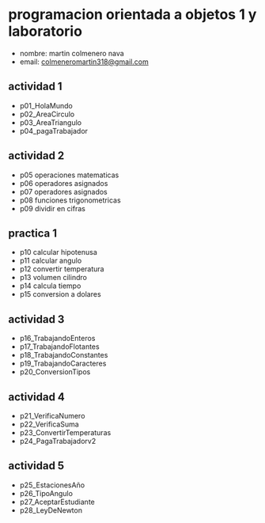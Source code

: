 # programacion orientada a objetos 1 y laboratorio
- nombre: martin colmenero nava
- email: colmeneromartin318@gmail.com

## actividad 1
- p01_HolaMundo
- p02_AreaCirculo
- p03_AreaTriangulo
- p04_pagaTrabajador

## actividad 2
- p05 operaciones matematicas
- p06 operadores asignados
- p07 operadores asignados
- p08 funciones trigonometricas
- p09 dividir en cifras

## practica 1
- p10 calcular hipotenusa
- p11 calcular angulo
- p12 convertir temperatura
- p13 volumen cilindro
- p14 calcula tiempo
- p15 conversion a dolares

## actividad 3
- p16_TrabajandoEnteros
- p17_TrabajandoFlotantes
- p18_TrabajandoConstantes
- p19_TrabajandoCaracteres
- p20_ConversionTipos

## actividad 4
- p21_VerificaNumero
- p22_VerificaSuma
- p23_ConvertirTemperaturas
- p24_PagaTrabajadorv2

## actividad 5 
- p25_EstacionesAño
- p26_TipoAngulo
- p27_AceptarEstudiante
- p28_LeyDeNewton
